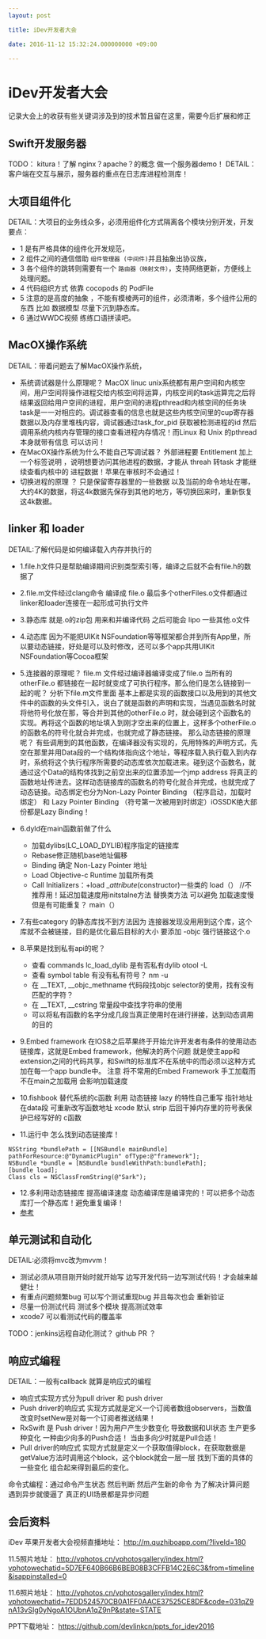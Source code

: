 ```yaml
---
layout: post

title: iDev开发者大会

date: 2016-11-12 15:32:24.000000000 +09:00

---
```


# iDev开发者大会

记录大会上的收获有些关键词涉及到的技术暂且留在这里，需要今后扩展和修正


## Swift开发服务器


TODO： kitura！了解 nginx？apache？的概念 做一个服务器demo！ 
DETAIL：客户端在交互与展示，服务器的重点在日志库进程检测库！


## 大项目组件化


DETAIL：大项目的业务线众多，必须用组件化方式隔离各个模块分别开发，开发要点：

+ 1 是有严格具体的组件化开发规范，
+ 2 组件之间的通信借助 `组件管理器 (中间件)`并且抽象出协议族，
+ 3 各个组件的跳转则需要有一个 `路由器（映射文件）`，支持网络更新，方便线上处理问题。
+ 4 代码组织方式 依靠 cocopods 的 PodFile
+ 5 注意的是高度的抽象 ，不能有模棱两可的组件，必须清晰，多个组件公用的东西 比如 数据模型 尽量下沉到静态库。
+ 6 通过WWDC视频 练练口语拼读吧。


## MacOX操作系统

DETAIL：带着问题去了解MacOX操作系统，

+ 系统调试器是什么原理呢？
MacOX linuc unix系统都有用户空间和内核空间，用户空间将操作进程交给内核空间将运算，内核空间的task运算完之后将结果返回给用户空间的进程，用户空间的进程pthread和内核空间的任务块task是一一对相应的。调试器查看的信息也就是这些内核空间里的cup寄存器数据以及内存里堆栈内容，调试器通过task_for_pid 获取被检测进程的id 然后调用系统内核内存管理的接口查看进程内存情况！而Linux 和 Unix 的pthread 本身就带有信息 可以访问！
+ 在MacOX操作系统为什么不能自己写调试器？ 
外部进程要 Entitlement 加上一个标签说明 ，说明想要访问其他进程的数据，才能从 threah 转task 才能继续查看内核中的 进程数据！苹果在审核时不会通过！
+ 切换进程的原理 ？
只是保留寄存器里的一些数据 以及当前的命令地址在哪，大约4K的数据，将这4k数据先保存到其他的地方，等切换回来时，重新恢复这4k数据。


## linker 和 loader


DETAIL:了解代码是如何编译载入内存并执行的

+ 1.file.h文件只是帮助编译期间识别类型索引等，编译之后就不会有file.h的数据了
+ 2.file.m文件经过clang命令 编译成 file.o  最后多个otherFiles.o文件都通过linker和loader连接在一起形成可执行文件
+ 3.静态库 就是.o的zip包 用来和并编译代码 之后可能会 lipo 一些其他.o文件
+ 4.动态库 因为不能把UIKit NSFoundation等等框架都合并到所有App里，所以要动态链接，好处是可以及时修改，还可以多个app共用UIKit NSFoundation等Cocoa框架
+ 5.连接器的原理呢？
file.m 文件经过编译器编译变成了file.o 当所有的otherFile.o 都链接在一起时就变成了可执行程序。那么他们是怎么链接到一起的呢？
分析下file.m文件里面 基本上都是实现的函数接口以及用到的其他文件中的函数的头文件引入，说白了就是函数的声明和实现，当遇见函数名时就将他符号化放在那，等合并到其他的otherFile.o 时，就会碰到这个函数名的实现。再将这个函数的地址填入到刚才空出来的位置上，这样多个otherFile.o 的函数名的符号化就合并完成，也就完成了静态链接。
那么动态链接的原理呢？
有些调用到的其他函数，在编译器没有实现的，先用特殊的声明方式，先空在那里并用Data段的一个结构体指向这个地址，等程序载入执行载入到内存时，系统将这个执行程序所需要的动态库依次加载进来。碰到这个函数名，就通过这个Data的结构体找到之前空出来的位置添加一个jmp address 将真正的函数地址传进去。这样动态链接库的函数名的符号化就合并完成，也就完成了动态链接。动态绑定也分为Non-Lazy Pointer Binding （程序启动，加载时绑定） 和 Lazy Pointer Binding （符号第一次被用到时绑定）iOSSDK绝大部份都是Lazy Binding！

+ 6.dyld在main函数前做了什么
  + 加载dylibs(LC_LOAD_DYLIB)程序指定的链接库
  + Rebase修正随机base地址偏移
  + Binding 确定 Non-Lazy Pointer 地址
  + Load Objective-c Runtime 加载所有类
  + Call Initializers：+load __attribute_(constructor)一些类的 load（） //不推荐用！延迟加载速度用initstalne方法 替换类方法 可以避免 加载速度慢 但是有可能重复？
main（）


+ 7.有些category 的静态库找不到方法因为 连接器发现没用用到这个库，这个库就不会被链接，目的是优化最后目标的大小 要添加 -objc 强行链接这个.o

+ 8.苹果是找到私有api的呢？
  + 查看 commands lc_load_dylib 是有否私有dylib otool -L
  + 查看 symbol table  有没有私有符号？ nm -u
  + 在 __TEXT, __objc_methname 代码段找objc selector的使用，找有没有 匹配的字符？
  + 在 __TEXT, __cstring 常量段中查找字符串的使用 
  + 可以将私有函数的名字分成几段当真正使用时在进行拼接，达到动态调用的目的

+ 9.Embed framework 
在IOS8之后苹果终于开始允许开发者有条件的使用动态链接库，这就是Embed framework，他解决的两个问题
就是使主app和extension之间的代码共享，和Swift的标准库不在系统中的而必须以这种方式加在每一个app bundle中。
注意 将不常用的Embed Framework 手工加载而不在main之加载用 会影响加载速度

+ 10.fishbook 替代系统的c函数
利用 动态链接 lazy 的特性自己重写 指针地址在data段 可重新改写函数地址
xcode 默认 strip 后回干掉内存里的符号表保护已经写好的 c函数

+ 11.运行中 怎么找到动态链接库！
```
NSString *bundlePath = [[NSBundle mainBundle]
pathForResource:@"DynamicPlugin" ofType:@"framework"];
NSBundle *bundle = [NSBundle bundleWithPath:bundlePath];
[bundle load];
Class cls = NSClassFromString(@"Sark");
```

+ 12.多利用动态链接库 提高编译速度 动态编译库是编译完的！可以把多个动态库打一个静态库！避免重复编译！
+ [参考](https://my.oschina.net/kaqijiang/blog/649632)


## 单元测试和自动化
DETAIL:必须将mvc改为mvvm！

+ 测试必须从项目刚开始时就开始写 边写开发代码一边写测试代码！才会越来越健壮！
+ 有重点问题频繁bug 可以写个测试重现bug 并且每次也会 重新验证
+ 尽量一份测试代码 测试多个模块 提高测试效率
+ xcode7 可以看测试代码的覆盖率 

TODO：jenkins远程自动化测试？ github PR ？

## 响应式编程

DETAIL：一般有callback 就算是响应式的编程

+ 响应式实现方式分为pull driver 和 push driver
+ Push driver的响应式 实现方式就是定义一个订阅者数组observers，当数值改变时setNew是对每一个订阅者推送结果！
+ RxSwift 是 Push driver！因为用户产生少数变化 导致数据和UI状态 生产更多种变化 一种由少向多的Push合适！ 当由多向少时就是Pull合适！
+ Pull driver的响应式 实现方式就是定义一个获取值得block，在获取数据是getValue方法时调用这个block，这个block就会一层一层 找到下面的具体的一些变化 组合起来得到最后的变化。

命令式编程：通过命令产生状态 然后判断 然后产生新的命令 为了解决计算问题
遇到异步就傻逼了 真正的UI场景都是异步问题



## 会后资料

iDev 苹果开发者大会视频直播地址：
http://m.quzhiboapp.com/?liveId=180

11.5照片地址：
http://vphotos.cn/vphotosgallery/index.html?vphotowechatid=5D7EF640B66B6BEB08B3CFFB14C2E6C3&from=timeline&isappinstalled=0

11.6照片地址：
http://vphotos.cn/vphotosgallery/index.html?vphotowechatid=7EDD524570CB0A1FF0AACE37525CE8DF&code=031qZ9nA13vSIg0yNgoA1OUbnA1qZ9nP&state=STATE

PPT下载地址：
https://github.com/devlinkcn/ppts_for_idev2016